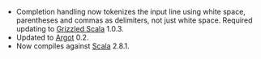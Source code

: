 * Completion handling now tokenizes the input line using white space,
  parentheses and commas as delimiters, not just white space. Required
  updating to [Grizzled Scala][] 1.0.3.
* Updated to [Argot][] 0.2.
* Now compiles against [Scala][] 2.8.1.

[Grizzled Scala]: http://bmc.github.com/grizzled-scala/
[Argot]: http://bmc.github.com/argot/
[Scala]: http://www.scala-lang.org/
